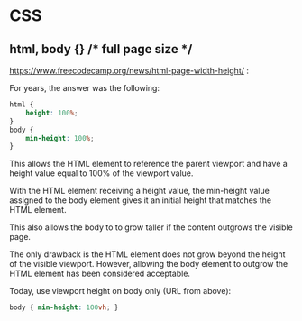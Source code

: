 # CSS
## html, body {} /* full page size */
https://www.freecodecamp.org/news/html-page-width-height/ :

For years, the answer was the following:
```css
html {
    height: 100%;
}
body {
    min-height: 100%;
}
```
This allows the HTML element to reference the parent viewport and have a height value equal to 100% of the viewport value.

With the HTML element receiving a height value, the min-height value assigned to the body element gives it an initial height that matches the HTML element.

This also allows the body to to grow taller if the content outgrows the visible page.

The only drawback is the HTML element does not grow beyond the height of the visible viewport. However, allowing the body element to outgrow the HTML element has been considered acceptable.

Today, use viewport height on body only (URL from above):
```css
body { min-height: 100vh; }
```
